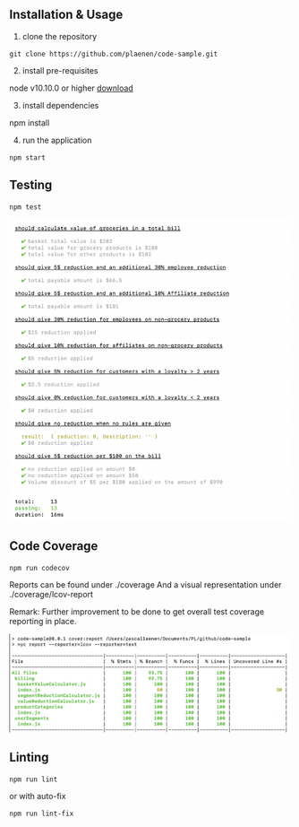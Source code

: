 ## Installation & Usage

1. clone the repository 

```
git clone https://github.com/plaenen/code-sample.git
```

2. install pre-requisites

node v10.10.0  or higher [download](https://nodejs.org/en/download/)

3. install dependencies

npm install

4. run the application 

```
npm start
```

## Testing

```
npm test
```

![unit-tests](./img/unit-tests.png)

## Code Coverage

```
npm run codecov
```

Reports can be found under ./coverage
And a visual representation under ./coverage/lcov-report

Remark: Further improvement to be done to get overall test coverage reporting in place. 

![code-coverage](./img/code-coverage.png)

## Linting

```
npm run lint
```

or with auto-fix

```
npm run lint-fix
```
